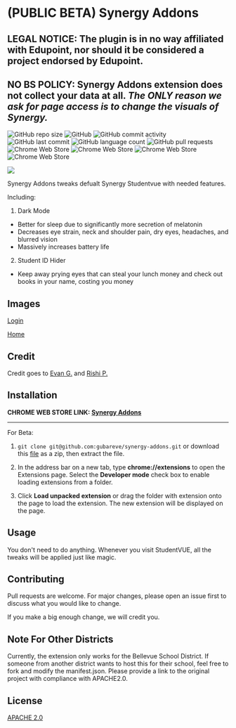 
# (PUBLIC BETA) Synergy Addons

## LEGAL NOTICE: The plugin is in no way affiliated with Edupoint, nor should it be considered a project endorsed by Edupoint.

## NO BS POLICY: Synergy Addons extension **does not** collect your data **at all**. *The ONLY reason we ask for page access is to change the visuals of Synergy.*

![GitHub repo size](https://img.shields.io/github/repo-size/gubareve/synergy-addons)
![GitHub](https://img.shields.io/github/license/gubareve/synergy-addons)
![GitHub commit activity](https://img.shields.io/github/commit-activity/m/gubareve/synergy-addons)
![GitHub last commit](https://img.shields.io/github/last-commit/gubareve/synergy-addons)
![GitHub language count](https://img.shields.io/github/languages/count/gubareve/synergy-addons)
![GitHub pull requests](https://img.shields.io/github/issues-pr/gubareve/synergy-addons)
![Chrome Web Store](https://img.shields.io/chrome-web-store/rating-count/nbicokodplfghgllebkialdbpdljfinc)
![Chrome Web Store](https://img.shields.io/chrome-web-store/rating/nbicokodplfghgllebkialdbpdljfinc?hl=en)
![Chrome Web Store](https://img.shields.io/chrome-web-store/users/nbicokodplfghgllebkialdbpdljfinc)
![Chrome Web Store](https://img.shields.io/chrome-web-store/v/nbicokodplfghgllebkialdbpdljfinc)

[<img src="https://developer.chrome.com/webstore/images/ChromeWebStore_Badge_v2_206x58.png">](https://chrome.google.com/webstore/detail/synergy-addons/nbicokodplfghgllebkialdbpdljfinc?hl=en)

Synergy Addons tweaks defualt Synergy Studentvue with needed features.

Including:

1. Dark Mode
 - Better for sleep due to significantly more secretion of melatonin
 - Decreases eye strain, neck and shoulder pain, dry eyes, headaches, and blurred vision
 - Massively increases battery life
2. Student ID Hider
 - Keep away prying eyes that can steal your lunch money and check out books in your name, costing you money

## Images

[Login](https://raw.githubusercontent.com/gubareve/synergy-addons/master/images/1.png)

[Home](https://raw.githubusercontent.com/gubareve/synergy-addons/master/images/2.png)

## Credit

Credit goes to [Evan G.](https://github.com/gubareve) and [Rishi P.](https://github.com/thexpiredpear)


## Installation
**CHROME WEB STORE LINK: [Synergy Addons](https://chrome.google.com/webstore/detail/synergy-addons/nbicokodplfghgllebkialdbpdljfinc?)**

___

For Beta:

1. `git clone git@github.com:gubareve/synergy-addons.git`
or download this [file](https://github.com/gubareve/synergy-addons/archive/master.zip) as a zip, then extract the file.

2. In the address bar on a new tab, type **chrome://extensions** to open the Extensions page. Select the **Developer mode** check box to enable loading extensions from a folder.
3. Click **Load unpacked extension** or drag the folder with extension onto the page to load the extension. The new extension will be displayed on the page.

## Usage

You don't need to do anything. Whenever you visit StudentVUE, all the tweaks will be applied just like magic.

## Contributing
Pull requests are welcome. For major changes, please open an issue first to discuss what you would like to change.

If you make a big enough change, we will credit you.

## Note For Other Districts

Currently, the extension only works for the Bellevue School District. If someone from another district wants to host this for their school, feel free to fork and modify the manifest.json. Please provide a link to the original project with compliance with APACHE2.0.

## License
[APACHE 2.0](https://github.com/gubareve/synergy-addons/blob/master/LICENSE)
